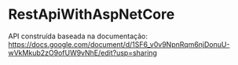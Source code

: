 # RestApiWithAspNetCore
API construída baseada na documentação: https://docs.google.com/document/d/1SF6_v0v9NpnRqm6njDonuU-wVkMkub2zO9ofUW9vNhE/edit?usp=sharing
